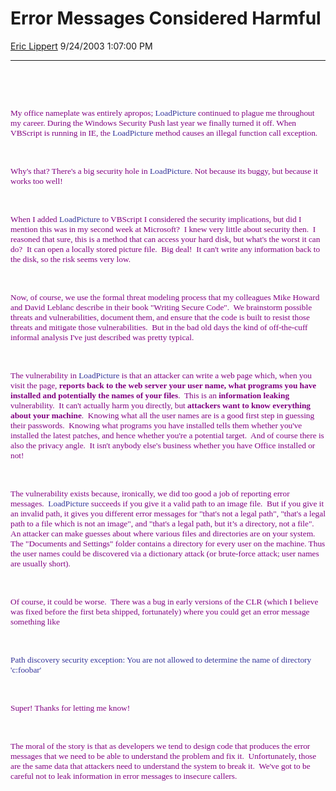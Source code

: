 <div id="page">

# Error Messages Considered Harmful

[Eric Lippert](https://social.msdn.microsoft.com/profile/Eric%20Lippert) 9/24/2003 1:07:00 PM

-----

<div id="content">

<span style="FONT-SIZE: 10pt; COLOR: purple; FONT-FAMILY: &#39;Lucida Sans Unicode&#39;; mso-bidi-font-family: &#39;Times New Roman&#39;"> </span>

 

<span style="FONT-SIZE: 10pt; COLOR: purple; FONT-FAMILY: &#39;Lucida Sans Unicode&#39;; mso-bidi-font-family: &#39;Times New Roman&#39;"> </span>

 

<span style="FONT-SIZE: 10pt; COLOR: purple; FONT-FAMILY: &#39;Lucida Sans Unicode&#39;; mso-bidi-font-family: &#39;Times New Roman&#39;">My office nameplate was entirely apropos; </span><span style="FONT-SIZE: 10pt; COLOR: #333399; FONT-FAMILY: &#39;Lucida Console&#39;">LoadPicture</span><span style="FONT-SIZE: 10pt; COLOR: purple; FONT-FAMILY: &#39;Lucida Sans Unicode&#39;; mso-bidi-font-family: &#39;Times New Roman&#39;"> continued to plague me throughout my career. During the Windows Security Push last year we finally turned it off. When VBScript is running in IE, the </span><span style="FONT-SIZE: 10pt; COLOR: #333399; FONT-FAMILY: &#39;Lucida Console&#39;">LoadPicture</span><span style="FONT-SIZE: 10pt; COLOR: purple; FONT-FAMILY: &#39;Lucida Sans Unicode&#39;; mso-bidi-font-family: &#39;Times New Roman&#39;"> method causes an illegal function call exception.<span style="mso-spacerun: yes">  </span> </span>

<span style="FONT-SIZE: 10pt; COLOR: purple; FONT-FAMILY: &#39;Lucida Sans Unicode&#39;; mso-bidi-font-family: &#39;Times New Roman&#39;"> </span>

 

<span style="FONT-SIZE: 10pt; COLOR: purple; FONT-FAMILY: &#39;Lucida Sans Unicode&#39;; mso-bidi-font-family: &#39;Times New Roman&#39;">Why's that? There's a big security hole in </span><span style="FONT-SIZE: 10pt; COLOR: #333399; FONT-FAMILY: &#39;Lucida Console&#39;">LoadPicture</span><span style="FONT-SIZE: 10pt; COLOR: purple; FONT-FAMILY: &#39;Lucida Sans Unicode&#39;; mso-bidi-font-family: &#39;Times New Roman&#39;">. Not because its buggy, but because it works too well\!<span style="mso-spacerun: yes">  </span> </span>

<span style="FONT-SIZE: 10pt; COLOR: purple; FONT-FAMILY: &#39;Lucida Sans Unicode&#39;; mso-bidi-font-family: &#39;Times New Roman&#39;"> </span>

 

<span style="FONT-SIZE: 10pt; COLOR: purple; FONT-FAMILY: &#39;Lucida Sans Unicode&#39;; mso-bidi-font-family: &#39;Times New Roman&#39;">When I added </span><span style="FONT-SIZE: 10pt; COLOR: #333399; FONT-FAMILY: &#39;Lucida Console&#39;">LoadPicture</span><span style="FONT-SIZE: 10pt; COLOR: purple; FONT-FAMILY: &#39;Lucida Sans Unicode&#39;; mso-bidi-font-family: &#39;Times New Roman&#39;"> to VBScript I considered the security implications, but did I mention this was in my second week at Microsoft?<span style="mso-spacerun: yes">  </span>I knew very little about security then.<span style="mso-spacerun: yes">  </span>I reasoned that sure, this is a method that can access your hard disk, but what's the worst it can do?<span style="mso-spacerun: yes">  </span>It can open a locally stored picture file.<span style="mso-spacerun: yes">  </span>Big deal\!<span style="mso-spacerun: yes">  </span>It can't write any information back to the disk, so the risk seems very low.</span>

<span style="FONT-SIZE: 10pt; COLOR: purple; FONT-FAMILY: &#39;Lucida Sans Unicode&#39;; mso-bidi-font-family: &#39;Times New Roman&#39;"> </span>

 

<span style="FONT-SIZE: 10pt; COLOR: purple; FONT-FAMILY: &#39;Lucida Sans Unicode&#39;; mso-bidi-font-family: &#39;Times New Roman&#39;">Now, of course, we use the formal threat modeling process that my colleagues Mike Howard and David Leblanc describe in their book "Writing Secure Code".<span style="mso-spacerun: yes">  </span>We brainstorm possible threats and vulnerabilities, document them, and ensure that the code is built to resist those threats and mitigate those vulnerabilities.<span style="mso-spacerun: yes">  </span>But in the bad old days the kind of off-the-cuff informal analysis I've just described was pretty typical.</span>

<span style="FONT-SIZE: 10pt; COLOR: purple; FONT-FAMILY: &#39;Lucida Sans Unicode&#39;; mso-bidi-font-family: &#39;Times New Roman&#39;"> </span>

 

<span style="FONT-SIZE: 10pt; COLOR: purple; FONT-FAMILY: &#39;Lucida Sans Unicode&#39;; mso-bidi-font-family: &#39;Times New Roman&#39;">The vulnerability in </span><span style="FONT-SIZE: 10pt; COLOR: #333399; FONT-FAMILY: &#39;Lucida Console&#39;">LoadPicture</span><span style="FONT-SIZE: 10pt; COLOR: purple; FONT-FAMILY: &#39;Lucida Sans Unicode&#39;; mso-bidi-font-family: &#39;Times New Roman&#39;"> is that an attacker can write a web page which, when you visit the page, **reports back to the web server your user name, what programs you have installed and potentially the names of your files**.<span style="mso-spacerun: yes">  </span>This is an **information leaking** vulnerability. <span style="mso-spacerun: yes"> </span>It can't actually harm you directly, but **attackers want to know everything about your machine**.<span style="mso-spacerun: yes">  </span>Knowing what all the user names are is a good first step in guessing their passwords.<span style="mso-spacerun: yes">  </span>Knowing what programs you have installed tells them whether you've installed the latest patches, and hence whether you're a potential target.<span style="mso-spacerun: yes">  </span>And of course there is also the privacy angle.<span style="mso-spacerun: yes">  </span>It isn't anybody else's business whether you have Office installed or not\!</span>

<span style="FONT-SIZE: 10pt; COLOR: purple; FONT-FAMILY: &#39;Lucida Sans Unicode&#39;; mso-bidi-font-family: &#39;Times New Roman&#39;"> </span>

 

<span style="FONT-SIZE: 10pt; COLOR: purple; FONT-FAMILY: &#39;Lucida Sans Unicode&#39;; mso-bidi-font-family: &#39;Times New Roman&#39;">The vulnerability exists because, ironically, we did too good a job of reporting error messages.<span style="mso-spacerun: yes">  </span></span><span style="FONT-SIZE: 10pt; COLOR: #333399; FONT-FAMILY: &#39;Lucida Console&#39;">LoadPicture</span><span style="FONT-SIZE: 10pt; COLOR: purple; FONT-FAMILY: &#39;Lucida Sans Unicode&#39;; mso-bidi-font-family: &#39;Times New Roman&#39;"> succeeds if you give it a valid path to an image file.<span style="mso-spacerun: yes">  </span>But if you give it an invalid path, it gives you different error messages for "that's not a legal path", "that's a legal path to a file which is not an image", and "that's a legal path, but it’s a directory, not a file".<span style="mso-spacerun: yes">  </span>An attacker can make guesses about where various files and directories are on your system. The "Documents and Settings" folder contains a directory for every user on the machine. Thus the user names could be discovered via a dictionary attack (or brute-force attack; user names are usually short). </span>

<span style="FONT-SIZE: 10pt; COLOR: purple; FONT-FAMILY: &#39;Lucida Sans Unicode&#39;; mso-bidi-font-family: &#39;Times New Roman&#39;"> </span>

 

<span style="FONT-SIZE: 10pt; COLOR: purple; FONT-FAMILY: &#39;Lucida Sans Unicode&#39;; mso-bidi-font-family: &#39;Times New Roman&#39;">Of course, it could be worse.<span style="mso-spacerun: yes">  </span>There was a bug in early versions of the CLR (which I believe was fixed before the first beta shipped, fortunately) where you could get an error message something like</span>

<span style="FONT-SIZE: 10pt; COLOR: purple; FONT-FAMILY: &#39;Lucida Sans Unicode&#39;; mso-bidi-font-family: &#39;Times New Roman&#39;"> </span>

 

<span style="FONT-SIZE: 10pt; COLOR: #333399; FONT-FAMILY: &#39;Lucida Console&#39;">Path discovery security exception: You are not allowed to determine the name of directory 'c:foobar'</span>

<span style="FONT-SIZE: 10pt; COLOR: purple; FONT-FAMILY: &#39;Lucida Sans Unicode&#39;; mso-bidi-font-family: &#39;Times New Roman&#39;"> </span>

 

<span style="FONT-SIZE: 10pt; COLOR: purple; FONT-FAMILY: &#39;Lucida Sans Unicode&#39;; mso-bidi-font-family: &#39;Times New Roman&#39;">Super\! Thanks for letting me know\!</span>

<span style="FONT-SIZE: 10pt; COLOR: purple; FONT-FAMILY: &#39;Lucida Sans Unicode&#39;; mso-bidi-font-family: &#39;Times New Roman&#39;"> </span>

 

<span style="FONT-SIZE: 10pt; COLOR: purple; FONT-FAMILY: &#39;Lucida Sans Unicode&#39;; mso-bidi-font-family: &#39;Times New Roman&#39;">The moral of the story is that as developers we tend to design code that produces the error messages that we need to be able to understand the problem and fix it.<span style="mso-spacerun: yes">  </span>Unfortunately, those are the same data that attackers need to understand the system to break it.<span style="mso-spacerun: yes">  </span>We've got to be careful not to leak information in error messages to insecure callers.</span>

</div>

</div>

